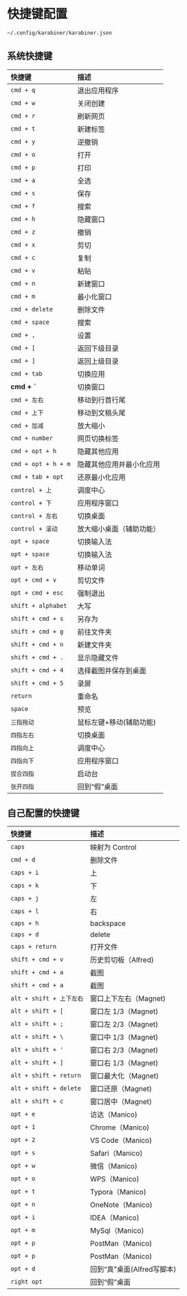 
# 快捷键配置

```bash
~/.config/karabiner/karabiner.json
```

## 系统快捷键

| 快捷键              | 描述                     |
| :------------------ | :----------------------- |
| `cmd + q`           | 退出应用程序             |
| `cmd + w`           | 关闭创建                 |
| `cmd + r`           | 刷新网页                 |
| `cmd + t`           | 新建标签                 |
| `cmd + y`           | 逆撤销                   |
| `cmd + o`           | 打开                     |
| `cmd + p`           | 打印                     |
| `cmd + a`           | 全选                     |
| `cmd + s`           | 保存                     |
| `cmd + f`           | 搜索                     |
| `cmd + h`           | 隐藏窗口                 |
| `cmd + z`           | 撤销                     |
| `cmd + x`           | 剪切                     |
| `cmd + c`           | 复制                     |
| `cmd + v`           | 粘贴                     |
| `cmd + n`           | 新建窗口                 |
| `cmd + m`           | 最小化窗口               |
| `cmd + delete`      | 删除文件                 |
| `cmd + space`       | 搜索                     |
| `cmd + ,`           | 设置                     |
| `cmd + [`           | 返回下级目录             |
| `cmd + ]`           | 返回上级目录             |
| `cmd + tab`         | 切换应用                 |
| **cmd + \`**        | 切换窗口                 |
| `cmd + 左右`        | 移动到行首行尾           |
| `cmd + 上下`        | 移动到文稿头尾           |
| `cmd + 加减`        | 放大缩小                 |
| `cmd + number`      | 网页切换标签             |
| `cmd + opt + h`     | 隐藏其他应用             |
| `cmd + opt + h + m` | 隐藏其他应用并最小化应用 |
| `cmd + tab + opt`   | 还原最小化应用           |
| `control + 上`      | 调度中心                 |
| `control + 下`      | 应用程序窗口             |
| `control + 左右`    | 切换桌面                 |
| `control + 滚动`    | 放大缩小桌面（辅助功能） |
| `opt + space`       | 切换输入法               |
| `opt + space`       | 切换输入法               |
| `opt + 左右`        | 移动单词                 |
| `opt + cmd + v`     | 剪切文件                 |
| `opt + cmd + esc`   | 强制退出                 |
| `shift + alphabet`  | 大写                     |
| `shift + cmd + s`   | 另存为                   |
| `shift + cmd + g`   | 前往文件夹               |
| `shift + cmd + n`   | 新建文件夹               |
| `shift + cmd + .`   | 显示隐藏文件             |
| `shift + cmd + 4`   | 选择截图并保存到桌面     |
| `shift + cmd + 5`   | 录屏                     |
| `return`            | 重命名                   |
| `space`             | 预览                     |
| `三指拖动`          | 鼠标左键+移动(辅助功能)  |
| `四指左右`          | 切换桌面                 |
| `四指向上`          | 调度中心                 |
| `四指向下`          | 应用程序窗口             |
| `捏合四指`          | 启动台                   |
| `张开四指`          | 回到“假”桌面             |

## 自己配置的快捷键

| 快捷键                   | 描述                       |
| :----------------------- | :------------------------- |
| `caps`                   | 映射为 Control             |
| `cmd + d`                | 删除文件                   |
| `caps + i`               | 上                         |
| `caps + k`               | 下                         |
| `caps + j`               | 左                         |
| `caps + l`               | 右                         |
| `caps + h`               | backspace                  |
| `caps + d`               | delete                     |
| `caps + return`          | 打开文件                   |
| `shift + cmd + v`        | 历史剪切板（Alfred)        |
| `shift + cmd + a`        | 截图                       |
| `shift + cmd + a`        | 截图                       |
| `alt + shift + 上下左右` | 窗口上下左右（Magnet)      |
| `alt + shift + [`        | 窗口左 1/3（Magnet)        |
| `alt + shift + ;`        | 窗口左 2/3（Magnet)        |
| `alt + shift + \`        | 窗口中 1/3（Magnet)        |
| `alt + shift + '`        | 窗口右 2/3（Magnet)        |
| `alt + shift + ]`        | 窗口右 1/3（Magnet)        |
| `alt + shift + return`   | 窗口最大化（Magnet)        |
| `alt + shift + delete`   | 窗口还原（Magnet)          |
| `alt + shift + c`        | 窗口居中（Magnet)          |
| `opt + e`                | 访达（Manico)              |
| `opt + 1`                | Chrome（Manico)            |
| `opt + 2`                | VS Code（Manico)           |
| `opt + s`                | Safari（Manico)            |
| `opt + w`                | 微信（Manico)              |
| `opt + o`                | WPS（Manico)               |
| `opt + t`                | Typora（Manico)            |
| `opt + n`                | OneNote（Manico)           |
| `opt + i`                | IDEA（Manico)              |
| `opt + m`                | MySql（Manico)             |
| `opt + p`                | PostMan（Manico)           |
| `opt + p`                | PostMan（Manico)           |
| `opt + d`                | 回到“真”桌面(Alfred写脚本) |
| `right opt`              | 回到“假”桌面               |
